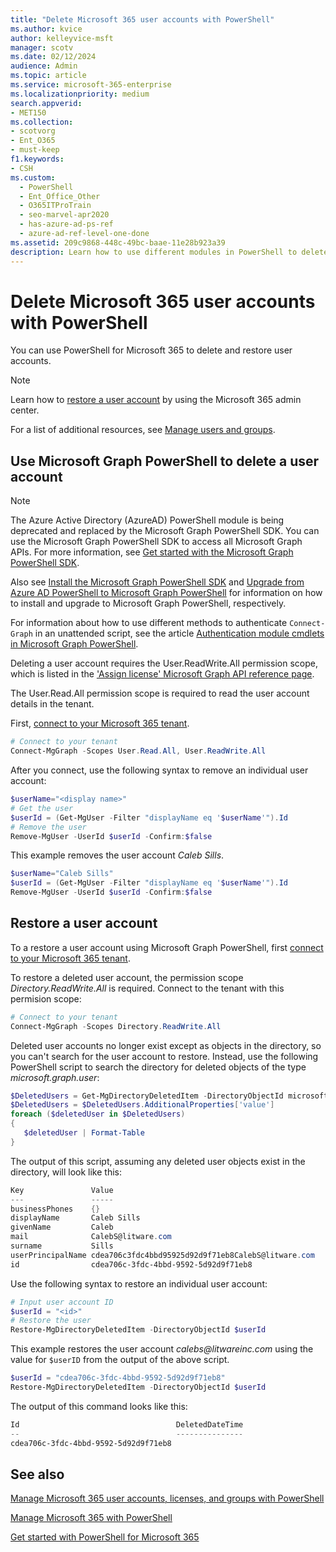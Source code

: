 ```yaml
---
title: "Delete Microsoft 365 user accounts with PowerShell"
ms.author: kvice
author: kelleyvice-msft
manager: scotv
ms.date: 02/12/2024
audience: Admin
ms.topic: article
ms.service: microsoft-365-enterprise
ms.localizationpriority: medium
search.appverid:
- MET150
ms.collection: 
- scotvorg
- Ent_O365
- must-keep
f1.keywords:
- CSH
ms.custom:
  - PowerShell
  - Ent_Office_Other
  - O365ITProTrain
  - seo-marvel-apr2020
  - has-azure-ad-ps-ref
  - azure-ad-ref-level-one-done
ms.assetid: 209c9868-448c-49bc-baae-11e28b923a39
description: Learn how to use different modules in PowerShell to delete Microsoft 365 user accounts.
---
```


# Delete Microsoft 365 user accounts with PowerShell

You can use PowerShell for Microsoft 365 to delete and restore user accounts.

>[!Note]
>Learn how to [restore a user account](../admin/add-users/restore-user.md) by using the Microsoft 365 admin center.
>
>For a list of additional resources, see [Manage users and groups](/admin).
>

## Use Microsoft Graph PowerShell to delete a user account

> [!NOTE]
> The Azure Active Directory (AzureAD) PowerShell module is being deprecated and replaced by the Microsoft Graph PowerShell SDK. You can use the Microsoft Graph PowerShell SDK to access all Microsoft Graph APIs. For more information, see [Get started with the Microsoft Graph PowerShell SDK](/powershell/microsoftgraph/get-started).
>
> Also see [Install the Microsoft Graph PowerShell SDK](/powershell/microsoftgraph/installation) and [Upgrade from Azure AD PowerShell to Microsoft Graph PowerShell](/powershell/microsoftgraph/migration-steps) for information on how to install and upgrade to Microsoft Graph PowerShell, respectively.
>
> For information about how to use different methods to authenticate ```Connect-Graph``` in an unattended script, see the article [Authentication module cmdlets in Microsoft Graph PowerShell](/powershell/microsoftgraph/authentication-commands).

Deleting a user account requires the User.ReadWrite.All permission scope, which is listed in the ['Assign license' Microsoft Graph API reference page](/graph/api/user-assignlicense).

The User.Read.All permission scope is required to read the user account details in the tenant.

First, [connect to your Microsoft 365 tenant](connect-to-microsoft-365-powershell.md).

```powershell
# Connect to your tenant
Connect-MgGraph -Scopes User.Read.All, User.ReadWrite.All
```

After you connect, use the following syntax to remove an individual user account:
  
```powershell
$userName="<display name>"
# Get the user
$userId = (Get-MgUser -Filter "displayName eq '$userName'").Id
# Remove the user
Remove-MgUser -UserId $userId -Confirm:$false
```

This example removes the user account *Caleb Sills*.

```powershell
$userName="Caleb Sills"
$userId = (Get-MgUser -Filter "displayName eq '$userName'").Id
Remove-MgUser -UserId $userId -Confirm:$false
```

## Restore a user account

To a restore a user account using Microsoft Graph PowerShell, first [connect to your Microsoft 365 tenant](connect-to-microsoft-365-powershell.md).

To restore a deleted user account, the permission scope *Directory.ReadWrite.All* is required. Connect to the tenant with this permision scope:

```powershell
# Connect to your tenant
Connect-MgGraph -Scopes Directory.ReadWrite.All
```

Deleted user accounts no longer exist except as objects in the directory, so you can't search for the user account to restore. Instead, use the following PowerShell script to search the directory for deleted objects of the type *microsoft.graph.user*:

```powershell
$DeletedUsers = Get-MgDirectoryDeletedItem -DirectoryObjectId microsoft.graph.user -Property '*'
$DeletedUsers = $DeletedUsers.AdditionalProperties['value']
foreach ($deletedUser in $DeletedUsers)
{
   $deletedUser | Format-Table
}
```

The output of this script, assuming any deleted user objects exist in the directory, will look like this:

```powershell
Key               Value
---               -----
businessPhones    {}
displayName       Caleb Sills
givenName         Caleb
mail              CalebS@litware.com
surname           Sills
userPrincipalName cdea706c3fdc4bbd95925d92d9f71eb8CalebS@litware.com
id                cdea706c-3fdc-4bbd-9592-5d92d9f71eb8
```

Use the following syntax to restore an individual user account:

```powershell
# Input user account ID
$userId = "<id>"
# Restore the user
Restore-MgDirectoryDeletedItem -DirectoryObjectId $userId
```

This example restores the user account *calebs\@litwareinc.com* using the value for ```$userID``` from the output of the above script.

```powershell
$userId = "cdea706c-3fdc-4bbd-9592-5d92d9f71eb8"
Restore-MgDirectoryDeletedItem -DirectoryObjectId $userId
```

The output of this command looks like this:

```powershell
Id                                   DeletedDateTime
--                                   ---------------
cdea706c-3fdc-4bbd-9592-5d92d9f71eb8
```

## See also

[Manage Microsoft 365 user accounts, licenses, and groups with PowerShell](manage-user-accounts-and-licenses-with-microsoft-365-powershell.md)
  
[Manage Microsoft 365 with PowerShell](manage-microsoft-365-with-microsoft-365-powershell.md)
  
[Get started with PowerShell for Microsoft 365](getting-started-with-microsoft-365-powershell.md)
